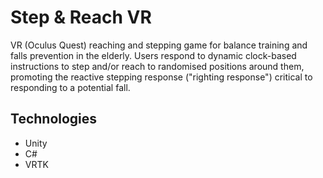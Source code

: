 # Step & Reach VR

VR (Oculus Quest) reaching and stepping game for balance training and falls prevention in the elderly.
Users respond to dynamic clock-based instructions to step and/or reach to randomised positions around them, promoting the reactive stepping response ("righting response") critical to responding to a potential fall.

## Technologies
* Unity
* C#
* VRTK
